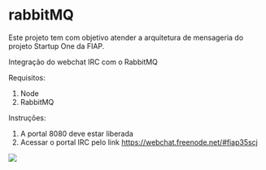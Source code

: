 # rabbitMQ
Este projeto tem com objetivo atender a arquitetura de mensageria do projeto Startup One da FIAP. 

Integração do webchat IRC com o RabbitMQ

Requisitos:
1) Node 
2) RabbitMQ

Instruções:
1) A portal 8080 deve estar liberada
2) Acessar o portal IRC pelo link https://webchat.freenode.net/#fiap35scj


<img src=”img/3.png”>